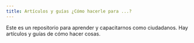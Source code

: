 ```yaml
---
title: Artículos y guías ¿Cómo hacerle para ...?
---
```


Este es un repositorio para aprender y capacitarnos como
ciudadanos. Hay artículos y guías de cómo hacer cosas.